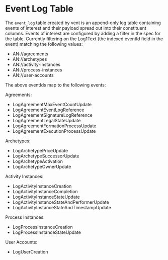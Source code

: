 # Event Log Table

The `event_log` table created by vent is an append-only log table containing events of interest and their payload spread out into their constituent columns. Events of interest are configured by adding a filter in the spec for the table. Currently filtering on the Log1Text (the indexed eventId field in the event) matching the following values:

- AN://agreements
- AN://archetypes
- AN://activity-instances
- AN://process-instances
- AN://user-accounts

The above eventIds map to the following events:

Agreements:

- LogAgreementMaxEventCountUpdate
- LogAgreementEventLogReference
- LogAgreementSignatureLogReference
- LogAgreementLegalStateUpdate
- LogAgreementFormationProcessUpdate
- LogAgreementExecutionProcessUpdate

Archetypes:

- LogArchetypePriceUpdate
- LogArchetypeSuccessorUpdate
- LogArchetypeActivation
- LogArchetypeOwnerUpdate

Activity Instances:

- LogActivityInstanceCreation
- LogActivityInstanceCompletion
- LogActivityInstanceStateUpdate
- LogActivityInstanceStateAndPerformerUpdate
- LogActivityInstanceStateAndTimestampUpdate

Process Instances:

- LogProcessInstanceCreation
- LogProcessInstanceStateUpdate

User Accounts:

- LogUserCreation
